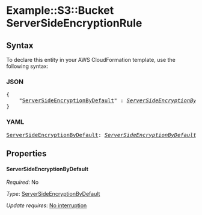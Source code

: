 # Example::S3::Bucket ServerSideEncryptionRule

## Syntax

To declare this entity in your AWS CloudFormation template, use the following syntax:

### JSON

<pre>
{
    "<a href="#serversideencryptionbydefault" title="ServerSideEncryptionByDefault">ServerSideEncryptionByDefault</a>" : <i><a href="serversideencryptionbydefault.md">ServerSideEncryptionByDefault</a></i>
}
</pre>

### YAML

<pre>
<a href="#serversideencryptionbydefault" title="ServerSideEncryptionByDefault">ServerSideEncryptionByDefault</a>: <i><a href="serversideencryptionbydefault.md">ServerSideEncryptionByDefault</a></i>
</pre>

## Properties

#### ServerSideEncryptionByDefault

_Required_: No

_Type_: <a href="serversideencryptionbydefault.md">ServerSideEncryptionByDefault</a>

_Update requires_: [No interruption](https://docs.aws.amazon.com/AWSCloudFormation/latest/UserGuide/using-cfn-updating-stacks-update-behaviors.html#update-no-interrupt)
